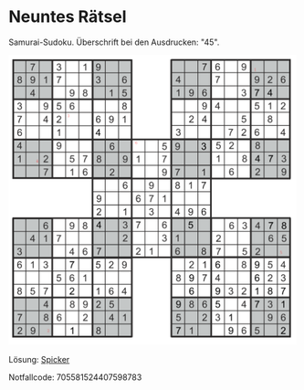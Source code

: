 Neuntes Rätsel
==============

Samurai-Sudoku.
Überschrift bei den Ausdrucken: "45".

![1](raetsel-09.png)

<!--
1=1
2=5
3=8
4=6
5=9
6=8

 158698
-->

<script type="text/javascript">
var nextUrl="/index.html#10-";
updateFooter(nextUrl);
</script>

Lösung: <a href="/index.html#/loesungen/45.md">Spicker</a>

Notfallcode: 705581524407598783
